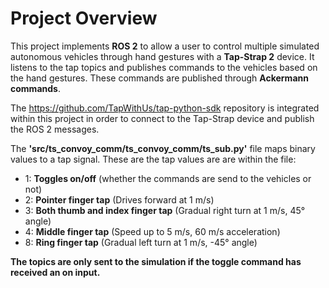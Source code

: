 # Project Overview
This project implements **ROS 2** to allow a user to control multiple simulated autonomous vehicles through hand gestures with a **Tap-Strap 2** device. It listens to the tap topics and publishes commands to the vehicles based on the hand gestures. These commands are published through **Ackermann commands**. 

The https://github.com/TapWithUs/tap-python-sdk repository is integrated within this project in order to connect to the Tap-Strap device and publish the ROS 2 messages.

The **‎'src/ts_convoy_comm/ts_convoy_comm/ts_sub.py'** file maps binary values to a tap signal. These are the tap values are are within the file:
- 1: **Toggles on/off** (whether the commands are send to the vehicles or not)
- 2: **Pointer finger tap** (Drives forward at 1 m/s)
- 3: **Both thumb and index finger tap** (Gradual right turn at 1 m/s, 45° angle)
- 4: **Middle finger tap** (Speed up to 5 m/s, 60 m/s acceleration)
- 8: **Ring finger tap** (Gradual left turn at 1 m/s, -45° angle)

**The topics are only sent to the simulation if the toggle command has received an on input.**
